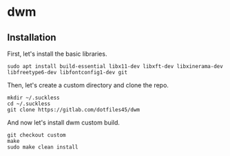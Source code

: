 # dwm

## Installation

First, let's install the basic libraries.
```
sudo apt install build-essential libx11-dev libxft-dev libxinerama-dev libfreetype6-dev libfontconfig1-dev git
```

Then, let's create a custom directory and clone the repo.
```
mkdir ~/.suckless
cd ~/.suckless
git clone https://gitlab.com/dotfiles45/dwm
```

And now let's install dwm custom build.
```
git checkout custom
make
sudo make clean install
```
